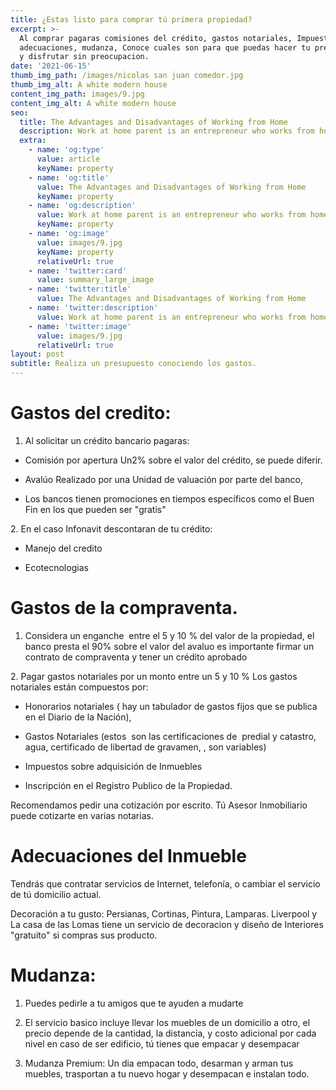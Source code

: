 ```yaml
---
title: ¿Estas listo para comprar tú primera propiedad?
excerpt: >-
  Al comprar pagaras comisiones del crédito, gastos notariales, Impuestos,
  adecuaciones, mudanza, Conoce cuales son para que puedas hacer tu presupuesto
  y disfrutar sin preocupacion.
date: '2021-06-15'
thumb_img_path: /images/nicolas san juan comedor.jpg
thumb_img_alt: A white modern house
content_img_path: images/9.jpg
content_img_alt: A white modern house
seo:
  title: The Advantages and Disadvantages of Working from Home
  description: Work at home parent is an entrepreneur who works from home
  extra:
    - name: 'og:type'
      value: article
      keyName: property
    - name: 'og:title'
      value: The Advantages and Disadvantages of Working from Home
      keyName: property
    - name: 'og:description'
      value: Work at home parent is an entrepreneur who works from home
      keyName: property
    - name: 'og:image'
      value: images/9.jpg
      keyName: property
      relativeUrl: true
    - name: 'twitter:card'
      value: summary_large_image
    - name: 'twitter:title'
      value: The Advantages and Disadvantages of Working from Home
    - name: 'twitter:description'
      value: Work at home parent is an entrepreneur who works from home
    - name: 'twitter:image'
      value: images/9.jpg
      relativeUrl: true
layout: post
subtitle: Realiza un presupuesto conociendo los gastos.
---
```

# Gastos del credito:

1.  Al solicitar un crédito bancario pagaras:

*   Comisión por apertura Un2% sobre el valor del crédito, se puede diferir.

*   Avalúo Realizado por una Unidad de valuación por parte del banco, 

*   Los bancos tienen promociones en tiempos específicos como el Buen Fin en los que pueden ser "gratis"

2\. En el caso Infonavit descontaran de tu crédito:

*   Manejo del credito

*   Ecotecnologias 

# Gastos de la compraventa.

1.  Considera un enganche  entre el 5 y 10 % del valor de la propiedad, el banco presta el 90% sobre el valor del avaluo es importante  firmar un contrato de compraventa  y tener un crédito aprobado

2\. Pagar gastos notariales por un monto entre un 5 y 10 % Los gastos notariales están compuestos por:

*   Honorarios notariales ( hay un tabulador de gastos fijos que se publica en el Diario de la Nación),

*   Gastos Notariales (estos  son las certificaciones de  predial y catastro, agua, certificado de libertad de gravamen, , son variables)

*   Impuestos sobre adquisición de Inmuebles

*   Inscripción en el Registro Publico de la Propiedad.

Recomendamos pedir una cotización por escrito.  Tú Asesor Inmobiliario puede cotizarte en varias notarias.

# Adecuaciones del Inmueble

Tendrás que contratar servicios de Internet, telefonía, o cambiar el servicio de tú domicilio actual.

Decoración a tu gusto: Persianas, Cortinas, Pintura, Lamparas. Liverpool y La casa de las Lomas tiene un servicio de decoracion y diseño de Interiores "gratuito" si compras sus producto.

# Mudanza:

1.  Puedes pedirle a tu amigos que te ayuden a mudarte

2.  El servicio basico incluye llevar los muebles de un domicilio a otro, el precio depende de la cantidad, la distancia, y costo adicional por cada nivel en caso de ser edificio,  tú tienes que empacar y desempacar

3.  Mudanza Premium: Un dia empacan todo, desarman y arman tus muebles, trasportan a tu nuevo hogar y desempacan e instalan todo.

